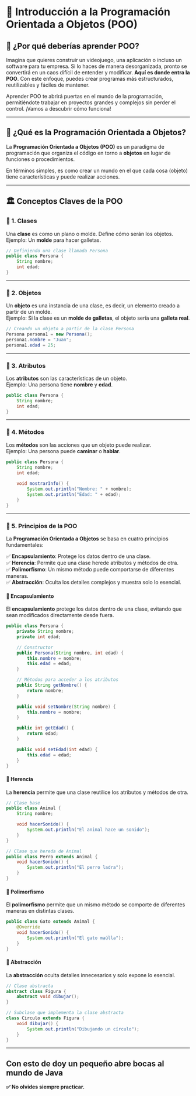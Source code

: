 # 🚀 Introducción a la Programación Orientada a Objetos (POO)  

## 🤔 ¿Por qué deberías aprender POO?  
Imagina que quieres construir un videojuego, una aplicación o incluso un software para tu empresa. Si lo haces de manera desorganizada, pronto se convertirá en un caos difícil de entender y modificar. **Aquí es donde entra la POO**. Con este enfoque, puedes crear programas más estructurados, reutilizables y fáciles de mantener.  

Aprender POO te abrirá puertas en el mundo de la programación, permitiéndote trabajar en proyectos grandes y complejos sin perder el control. ¡Vamos a descubrir cómo funciona!  

---  

## 📌 ¿Qué es la Programación Orientada a Objetos?  
La **Programación Orientada a Objetos (POO)** es un paradigma de programación que organiza el código en torno a **objetos** en lugar de funciones o procedimientos.  

En términos simples, es como crear un mundo en el que cada cosa (objeto) tiene características y puede realizar acciones.  

---  

## 🏛️ Conceptos Claves de la POO  

### 🔹 1. Clases  
Una **clase** es como un plano o molde. Define cómo serán los objetos.  
Ejemplo: Un **molde** para hacer galletas.  

```java
// Definiendo una clase llamada Persona
public class Persona {
    String nombre;
    int edad;
}
```

---  

### 🔹 2. Objetos  
Un **objeto** es una instancia de una clase, es decir, un elemento creado a partir de un molde.  
Ejemplo: Si la clase es un **molde de galletas**, el objeto sería una **galleta real**.  

```java
// Creando un objeto a partir de la clase Persona
Persona persona1 = new Persona();
persona1.nombre = "Juan";
persona1.edad = 25;
```

---  

### 🔹 3. Atributos  
Los **atributos** son las características de un objeto.  
Ejemplo: Una persona tiene **nombre** y **edad**.  

```java
public class Persona {
    String nombre;
    int edad;
}
```

---  

### 🔹 4. Métodos  
Los **métodos** son las acciones que un objeto puede realizar.  
Ejemplo: Una persona puede **caminar** o **hablar**.  

```java
public class Persona {
    String nombre;
    int edad;
    
    void mostrarInfo() {
        System.out.println("Nombre: " + nombre);
        System.out.println("Edad: " + edad);
    }
}
```

---  

### 🔹 5. Principios de la POO  
La **Programación Orientada a Objetos** se basa en cuatro principios fundamentales:

✅ **Encapsulamiento**: Protege los datos dentro de una clase.  
✅ **Herencia**: Permite que una clase herede atributos y métodos de otra.  
✅ **Polimorfismo**: Un mismo método puede comportarse de diferentes maneras.  
✅ **Abstracción**: Oculta los detalles complejos y muestra solo lo esencial.  

#### 📌 **Encapsulamiento**  
El **encapsulamiento** protege los datos dentro de una clase, evitando que sean modificados directamente desde fuera.  

```java
public class Persona {
    private String nombre;
    private int edad;

    // Constructor
    public Persona(String nombre, int edad) {
        this.nombre = nombre;
        this.edad = edad;
    }

    // Métodos para acceder a los atributos
    public String getNombre() {
        return nombre;
    }

    public void setNombre(String nombre) {
        this.nombre = nombre;
    }

    public int getEdad() {
        return edad;
    }

    public void setEdad(int edad) {
        this.edad = edad;
    }
}
```

#### 📌 **Herencia**  
La **herencia** permite que una clase reutilice los atributos y métodos de otra.  

```java
// Clase base
public class Animal {
    String nombre;

    void hacerSonido() {
        System.out.println("El animal hace un sonido");
    }
}

// Clase que hereda de Animal
public class Perro extends Animal {
    void hacerSonido() {
        System.out.println("El perro ladra");
    }
}
```

#### 📌 **Polimorfismo**  
El **polimorfismo** permite que un mismo método se comporte de diferentes maneras en distintas clases.  

```java
public class Gato extends Animal {
    @Override
    void hacerSonido() {
        System.out.println("El gato maúlla");
    }
}
```

#### 📌 **Abstracción**  
La **abstracción** oculta detalles innecesarios y solo expone lo esencial.  

```java
// Clase abstracta
abstract class Figura {
    abstract void dibujar();
}

// Subclase que implementa la clase abstracta
class Circulo extends Figura {
    void dibujar() {
        System.out.println("Dibujando un círculo");
    }
}
```

---  

## Con esto de doy un pequeño abre bocas al mundo de Java

**✅  No olvides siempre practicar.**


